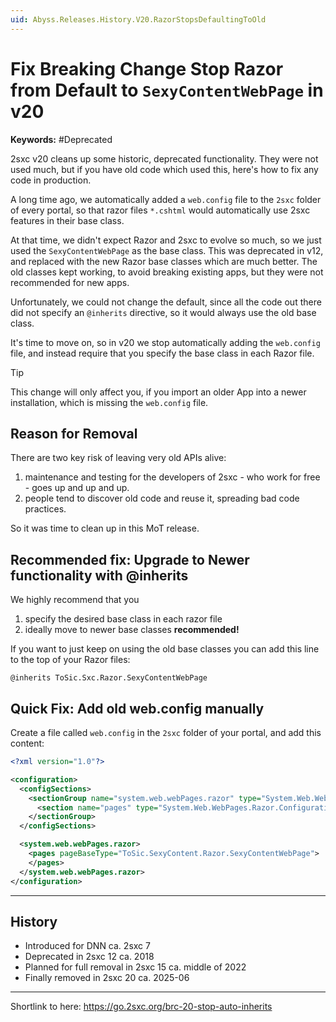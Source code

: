 ```yaml
---
uid: Abyss.Releases.History.V20.RazorStopsDefaultingToOld
---
```


# Fix Breaking Change Stop Razor from Default to `SexyContentWebPage` in v20

**Keywords:** #Deprecated

2sxc v20 cleans up some historic, deprecated functionality.
They were not used much, but if you have old code which used this, here's how to fix any code in production.

A long time ago, we automatically added a `web.config` file to the `2sxc` folder of every portal,
so that razor files `*.cshtml` would automatically use 2sxc features in their base class.

At that time, we didn't expect Razor and 2sxc to evolve so much, so we just used the `SexyContentWebPage` as the base class.
This was deprecated in v12, and replaced with the new Razor base classes which are much better.
The old classes kept working, to avoid breaking existing apps, but they were not recommended for new apps.

Unfortunately, we could not change the default, since all the code out there
did not specify an `@inherits` directive, so it would always use the old base class.

It's time to move on, so in v20 we stop automatically adding the `web.config` file, and instead require that you specify the base class in each Razor file.

> [!TIP]
> This change will only affect you, if you import an older App into a newer installation,
> which is missing the `web.config` file.

## Reason for Removal

There are two key risk of leaving very old APIs alive:

1. maintenance and testing for the developers of 2sxc - who work for free - goes up and up and up.
1. people tend to discover old code and reuse it, spreading bad code practices.

So it was time to clean up in this MoT release.

## Recommended fix: Upgrade to Newer functionality with @inherits

We highly recommend that you

1. specify the desired base class in each razor file
1. ideally move to newer base classes **recommended!**

If you want to just keep on using the old base classes you can add this line to the top of your Razor files:

```razor
@inherits ToSic.Sxc.Razor.SexyContentWebPage
```



## Quick Fix: Add old web.config manually

Create a file called `web.config` in the `2sxc` folder of your portal, and add this content:

```xml
<?xml version="1.0"?>

<configuration>
  <configSections>
    <sectionGroup name="system.web.webPages.razor" type="System.Web.WebPages.Razor.Configuration.RazorWebSectionGroup, System.Web.WebPages.Razor">
      <section name="pages" type="System.Web.WebPages.Razor.Configuration.RazorPagesSection, System.Web.WebPages.Razor" requirePermission="false" />
    </sectionGroup>
  </configSections>

  <system.web.webPages.razor>
    <pages pageBaseType="ToSic.SexyContent.Razor.SexyContentWebPage">
    </pages>
  </system.web.webPages.razor>
</configuration>
```


---

## History

* Introduced for DNN ca. 2sxc 7
* Deprecated in 2sxc 12 ca. 2018
* Planned for full removal in 2sxc 15 ca. middle of 2022
* Finally removed in 2sxc 20 ca. 2025-06

---

Shortlink to here: <https://go.2sxc.org/brc-20-stop-auto-inherits>
